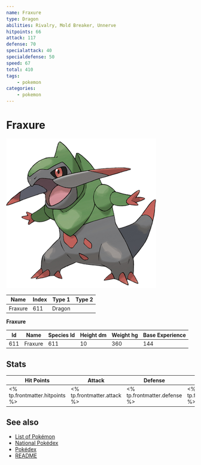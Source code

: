 ```yaml
---
name: Fraxure
type: Dragon
abilities: Rivalry, Mold Breaker, Unnerve
hitpoints: 66
attack: 117
defense: 70
specialattack: 40
specialdefense: 50
speed: 67
total: 410
tags:
    - pokemon
categories:
    - pokemon
---
```


# Fraxure


![Fraxure](images/611.png)

| **Name** | **Index** | **Type 1** | **Type 2** |
|----|----|----|----|
| Fraxure | 611 | Dragon  |  |

**Fraxure** 




| **Id** | **Name** | **Species Id** | **Height dm** | **Weight hg** | **Base Experience** |
|--------|----------|----------------|------------|------------|---------------------|
| 611 | Fraxure | 611 | 10 | 360 | 144 |



## Stats

| **Hit Points** | **Attack** | **Defense** | **Special Attack** | **Special Defense** | **Speed** | **Total** |
|----------------|------------|-------------|--------------------|---------------------|-----------|-----------|
| <% tp.frontmatter.hitpoints %> | <% tp.frontmatter.attack %> | <% tp.frontmatter.defense %> | <% tp.frontmatter.specialattack %> | <% tp.frontmatter.specialdefense %> | <% tp.frontmatter.speed %> | <% tp.frontmatter.total %> |

## See also

- [List of Pokémon](../pokemon.md)
- [National Pokédex](../national_pokedex.md)
- [Pokédex](../pokedex.md)
- [README](../README.md)
